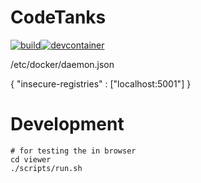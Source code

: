 # CodeTanks
[![build](https://github.com/derrick56007/codetanks/actions/workflows/build.yml/badge.svg)](https://github.com/derrick56007/codetanks/actions/workflows/build.yml)[![devcontainer](https://github.com/derrick56007/codetanks/actions/workflows/devcontainer.yml/badge.svg)](https://github.com/derrick56007/codetanks/actions/workflows/devcontainer.yml)

/etc/docker/daemon.json

{
  "insecure-registries" : ["localhost:5001"] 
}

# Development

```
# for testing the in browser
cd viewer
./scripts/run.sh
```